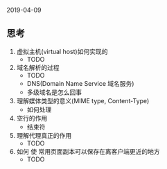 2019-04-09

## 思考
1. 虚拟主机(virtual host)如何实现的
    - TODO
2. 域名解析的过程
    - TODO
    - DNS(Domain Name Service 域名服务)
    - 多级域名是怎么回事
3. 理解媒体类型的意义(MIME type, Content-Type)
    - 如何处理
4. 空行的作用
    - 结束符
5. 理解代理真正的作用
    - TODO
6. 如何 使 常用页面副本可以保存在离客户端更近的地方
    - TODO
    